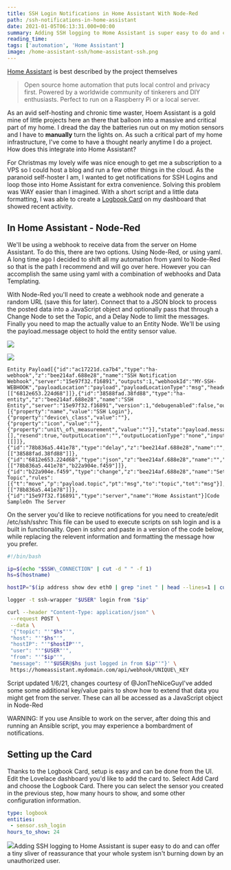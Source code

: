 ```yaml
---
title: SSH Login Notifications in Home Assistant With Node-Red
path: /ssh-notifications-in-home-assistant
date: 2021-01-05T06:13:31.000+00:00
summary: Adding SSH logging to Home Assistant is super easy to do and can offer a tiny sliver of reassurance that your whole system isn't burning down by an unauthorized user.
reading_time: 
tags: ['automation', 'Home Assistant']
image: /home-assistant-ssh/home-assistant-ssh.png
---
```


[Home Assistant](https://www.home-assistant.io/) is best described by the project themselves


> Open source home automation that puts local control and privacy first. Powered by a worldwide community of tinkerers and DIY enthusiasts. Perfect to run on a Raspberry Pi or a local server.

As an avid self-hosting and chronic time waster, Hoem Assistant is a gold mine of little projects here an there that balloon into a massive and critical part of my home. I dread the day the batteries run out on my motion sensors and I have to **manually** turn the lights on. As such a critical part of my home infrastructure, I've come to have a thought nearly anytime I do a project. How does this integrate into Home Assistant?  

For Christmas my lovely wife was nice enough to get me a subscription to a VPS so I could host a blog and run a few other things in the cloud. As the paranoid self-hoster I am, I wanted to get notifications for SSH Logins and loop those into Home Assistant for extra convenience. Solving this problem was WAY easier than I imagined. With a short script and a little data formatting, I was able to create a [Logbook Card](https://www.home-assistant.io/lovelace/logbook/) on my dashboard that showed recent activity. 

In Home Assistant - Node-Red
----------------------------

We'll be using a webhook to receive data from the server on Home Assistant. To do this, there are two options. Using Node-Red, or using yaml. A long time ago I decided to shift all my automation from yaml to Node-Red so that is the path I recommend and will go over here. However you can accomplish the same using yaml with a combination of webhooks and Data Templating.

 With Node-Red you'll need to create a webhook node and generate a random URL (save this for later). Connect that to a JSON block to process the posted data into a JavaScript object and optionally pass that through a Change Node to set the Topic, and a Delay Node to limit the messages. Finally you need to map the actually value to an Entity Node. We'll be using the payload.message object to hold the entity sensor value. 

![](/home-assistant-ssh/flow-Example-1.png)

![](/home-assistant-ssh/ssh-entity-node-config.png)
```
Entity Payload[{"id":"ac17221d.ca7b4","type":"ha-webhook","z":"bee214af.688e28","name":"SSH Notification Webhook","server":"15e97f32.f16891","outputs":1,"webhookId":"MY-SSH-WEBHOOK","payloadLocation":"payload","payloadLocationType":"msg","headersLocation":"","headersLocationType":"none","x":130,"y":400,"wires":[["6812e653.224d68"]]},{"id":"38588fad.38fd88","type":"ha-entity","z":"bee214af.688e28","name":"SSH Entity","server":"15e97f32.f16891","version":1,"debugenabled":false,"outputs":1,"entityType":"sensor","config":[{"property":"name","value":"SSH Login"},{"property":"device\_class","value":""},{"property":"icon","value":""},{"property":"unit\_of\_measurement","value":""}],"state":"payload.message","stateType":"msg","attributes":[],"resend":true,"outputLocation":"","outputLocationType":"none","inputOverride":"allow","x":750,"y":400,"wires":[[]]},{"id":"78b836a5.441e78","type":"delay","z":"bee214af.688e28","name":"","pauseType":"rate","timeout":"5","timeoutUnits":"seconds","rate":"1","nbRateUnits":"1","rateUnits":"minute","randomFirst":"1","randomLast":"5","randomUnits":"seconds","drop":true,"x":530,"y":400,"wires":[["38588fad.38fd88"]]},{"id":"6812e653.224d68","type":"json","z":"bee214af.688e28","name":"","property":"payload","action":"obj","pretty":false,"x":290,"y":400,"wires":[["78b836a5.441e78","b22a904e.f459"]]},{"id":"b22a904e.f459","type":"change","z":"bee214af.688e28","name":"Set Topic","rules":[{"t":"move","p":"payload.topic","pt":"msg","to":"topic","tot":"msg"}],"action":"","property":"","from":"","to":"","reg":false,"x":400,"y":400,"wires":[["78b836a5.441e78"]]},{"id":"15e97f32.f16891","type":"server","name":"Home Assistant"}]Code SampleOn The Server
```

On the server you'd like to recieve notifications for you need to create/edit /etc/ssh/sshrc This file can be used to execute scripts on ssh login and is a built in functionality. Open in sshrc and paste in a version of the code below, while replacing the relevent information and formatting the message how you prefer. 
```bash
#!/bin/bash

ip=$(echo "$SSH\_CONNECTION" | cut -d " " -f 1)
hs=$(hostname)

hostIP="$(ip address show dev eth0 | grep "inet " | head --lines=1 | cut --delimiter=' ' --fields=6 | cut --delimiter='/' --fields=1)"

logger -t ssh-wrapper "$USER" login from "$ip"

curl --header "Content-Type: application/json" \
 --request POST \
 --data \
 '{"topic": "'"$hs"'",
 "host": "'"$hs"'",
 "hostIP": "'"$hostIP"'",
 "user": "'"$USER"'",
 "from": "'"$ip"'",
 "message": "'"$USER@$hs just logged in from $ip"'"}' \
 https://homeassistant.mydomain.com/api/webhook/UNIQUE\_KEY
```

Script updated 1/6/21, changes courtesy of @JonTheNiceGuyI've added some some additional key/value pairs to show how to extend that data you might get from the server. These can all be accessed as a JavaScript object in Node-Red

WARNING: If you use Ansible to work on the server, after doing this and running an Ansible script, you may experience a bombardment of notifications. 

Setting up the Card
-------------------

Thanks to the Logbook Card, setup is easy and can be done from the UI. Edit the Lovelace dashboard you'd like to add the card to. Select Add Card and choose the Logbook Card. There you can select the sensor you created in the previous step, how many hours to show, and some other configuration information. 

```yml
type: logbook
entities:
 - sensor.ssh_login
hours_to_show: 24
```

![](/home-assistant-ssh/ssh-log-1.png)Adding SSH logging to Home Assistant is super easy to do and can offer a tiny sliver of reassurance that your whole system isn't burning down by an unauthorized user.

